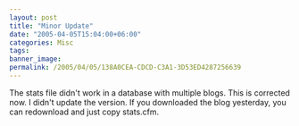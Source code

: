 ```yaml
---
layout: post
title: "Minor Update"
date: "2005-04-05T15:04:00+06:00"
categories: Misc 
tags: 
banner_image: 
permalink: /2005/04/05/138A0CEA-CDCD-C3A1-3D53ED4287256639
---
```


The stats file didn't work in a database with multiple blogs. This is corrected now. I didn't update the version. If you downloaded the blog yesterday, you can redownload and just copy stats.cfm.